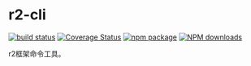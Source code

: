 # r2-cli
[![build status](https://travis-ci.org/dog-days/r2-cli.svg?branch=master)](https://travis-ci.org/dog-days/r2-cli) [![Coverage Status](https://coveralls.io/repos/github/dog-days/r2-cli/badge.svg)](https://coveralls.io/github/dog-days/r2-cli) [![npm package](https://badge.fury.io/js/r2-cli.svg)](https://www.npmjs.org/package/r2-cli) [![NPM downloads](http://img.shields.io/npm/dm/r2-cli.svg)](https://npmjs.org/package/r2-cli)

r2框架命令工具。

 